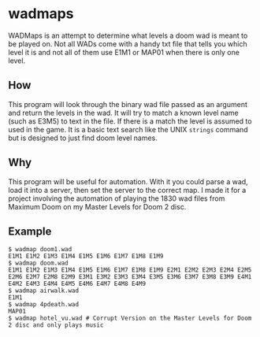# wadmaps

WADMaps is an attempt to determine what levels a doom wad is meant to be played on. Not all WADs come with a handy txt file that tells you which level it is and not all of them use E1M1 or MAP01 when there is only one level. 

## How
This program will look through the binary wad file passed as an argument and return the levels in the wad. It will try to match a known level name (such as E3M5) to text in the file. If there is a match the level is assumed to used in the game. It is a basic text search like the UNIX `strings` command but is designed to just find doom level names.

## Why
This program will be useful for automation. With it you could parse a wad, load it into a server, then set the server to the correct map. 
I made it for a project involving the automation of playing the 1830 wad files from Maximum Doom on my Master Levels for Doom 2 disc.

## Example

```
$ wadmap doom1.wad 
E1M1 E1M2 E1M3 E1M4 E1M5 E1M6 E1M7 E1M8 E1M9 
$ wadmap doom.wad
E1M1 E1M2 E1M3 E1M4 E1M5 E1M6 E1M7 E1M8 E1M9 E2M1 E2M2 E2M3 E2M4 E2M5 E2M6 E2M7 E2M8 E2M9 E3M1 E3M2 E3M3 E3M4 E3M5 E3M6 E3M7 E3M8 E3M9 E4M1 E4M2 E4M3 E4M4 E4M5 E4M6 E4M7 E4M8 E4M9 
$ wadmap airwalk.wad 
E1M1
$ wadmap 4pdeath.wad 
MAP01 
$ wadmap hotel_vu.wad # Corrupt Version on the Master Levels for Doom 2 disc and only plays music
```


